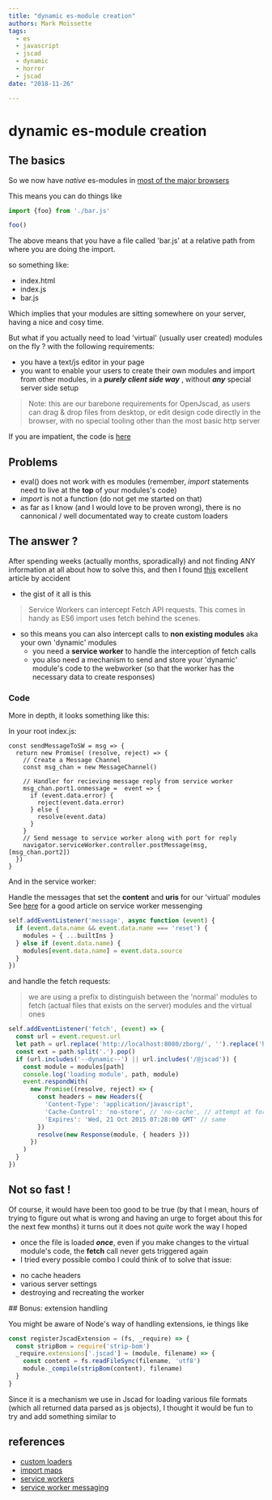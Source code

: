 ```yaml
---
title: "dynamic es-module creation"
authors: Mark Moissette
tags:
  - es
  - javascript
  - jscad
  - dynamic
  - horror
  - jscad
date: "2018-11-26"

---
```


# dynamic es-module creation

## The basics
So we now have *native* es-modules in [most of the major browsers](https://caniuse.com/#search=module)

This means you can do things like 

```javascript
import {foo} from './bar.js'

foo()

```

The above means that you have a file called 'bar.js' at a relative path from where you are doing the import.

so something like:

* index.html 
 * index.js
 * bar.js 

Which implies that your modules are sitting somewhere on your server, having a nice and cosy time.

But what if you actually need to load 'virtual' (usually user created) modules on the fly ? 
with the following requirements:
- you have a text/js editor in your page
- you want to enable your users to create their own modules and import from other modules, in a ***purely client side way*** , without ***any*** special server side setup

>Note: this are our barebone requirements for OpenJscad, as users can drag & drop files from desktop, or edit design code directly in the browser, with no special tooling other than the most basic http server

If you are impatient, the code is [here](./assets/code)

## Problems

- eval() does not work with es modules (remember, *import* statements need to live at the **top** of your modules's code)
- *import* is not a function (do not get me started on that)
- as far as I know (and I would love to be proven wrong), there is no cannonical / well documentated way to create custom loaders

## The answer ?

After spending weeks (actually months, sporadically) and not finding ANY information at all about how to solve this, and then I found [this](https://salomvary.com/es6-modules-in-browsers.html#custom-loaders-with-service-workers) excellent article by accident

- the gist of it all is this
> Service Workers can intercept Fetch API requests. This comes in handy as ES6 import uses fetch behind the scenes.
- so this means you can also intercept calls to **non existing modules** aka your own 'dynamic' modules
  * you need a **service worker** to handle the interception of fetch calls
  * you also need a mechanism to send and store your 'dynamic' module's code to the webworker (so that the worker has the necessary data to create responses)

### Code

More in depth, it looks something like this:

In your root index.js: 
```javascipt
const sendMessageToSW = msg => {
  return new Promise( (resolve, reject) => {
    // Create a Message Channel
    const msg_chan = new MessageChannel()

    // Handler for recieving message reply from service worker
    msg_chan.port1.onmessage =  event => {
      if (event.data.error) {
        reject(event.data.error)
      } else {
        resolve(event.data)
      }
    }
    // Send message to service worker along with port for reply
    navigator.serviceWorker.controller.postMessage(msg, [msg_chan.port2])
  })
}
```

And in the service worker:

Handle the messages that set the **content** and **uris** for our 'virtual' modules
See [here](http://craig-russell.co.uk/2016/01/29/service-worker-messaging.html) for a good
article on service worker messenging

```javascript
self.addEventListener('message', async function (event) {
  if (event.data.name && event.data.name === 'reset') {
    modules = { ...builtIns }
  } else if (event.data.name) {
    modules[event.data.name] = event.data.source
  }
})
```

and handle the fetch requests:
> we are using a prefix to distinguish between the 'normal' modules to fetch (actual files that exists on the server) modules and the virtual ones

```javascript
self.addEventListener('fetch', (event) => {
  const url = event.request.url
  let path = url.replace('http://localhost:8080/zborg/', '').replace('http://localhost:8080/', '')
  const ext = path.split('.').pop()
  if (url.includes('--dynamic--') || url.includes('/@jscad')) {
    const module = modules[path]
    console.log('loading module', path, module)
    event.respondWith(
      new Promise((resolve, reject) => {
        const headers = new Headers({
          'Content-Type': 'application/javascript',
          'Cache-Control': 'no-store', // 'no-cache', // attempt at forced invalidation
          'Expires': 'Wed, 21 Oct 2015 07:28:00 GMT' // same
        })
        resolve(new Response(module, { headers }))
      })
    )
  }
})

```

## Not so fast !

Of course, it would have been too good to be true (by that I mean, hours of trying to figure out what is wrong and having an urge to forget about this for the next few months)
it turns out it does not *quite* work the way I hoped
- once the file is loaded ***once***, even if you make changes to the virtual module's code, the **fetch** call never gets triggered again
- I tried every possible combo I could think of to solve that issue:
 * no cache headers
 * various server settings 
 * destroying and recreating the worker


## Bonus: extension handling

You might be aware of Node's way of handling extensions, ie things like

```javascript
const registerJscadExtension = (fs, _require) => {
  const stripBom = require('strip-bom')
  _require.extensions['.jscad'] = (module, filename) => {
    const content = fs.readFileSync(filename, 'utf8')
    module._compile(stripBom(content), filename)
  }
}
```

Since it is a mechanism we use in Jscad for loading various file formats (which all returned data parsed as js objects), I thought it would be fun to try and add something similar to 

## references

- [custom loaders](https://salomvary.com/es6-modules-in-browsers.html#custom-loaders-with-service-workers)
- [import maps](https://github.com/domenic/import-maps)
- [service workers](https://developer.mozilla.org/en-US/docs/Web/API/Service_Worker_API/Using_Service_Workers)
- [service worker messaging](http://craig-russell.co.uk/2016/01/29/service-worker-messaging.html)